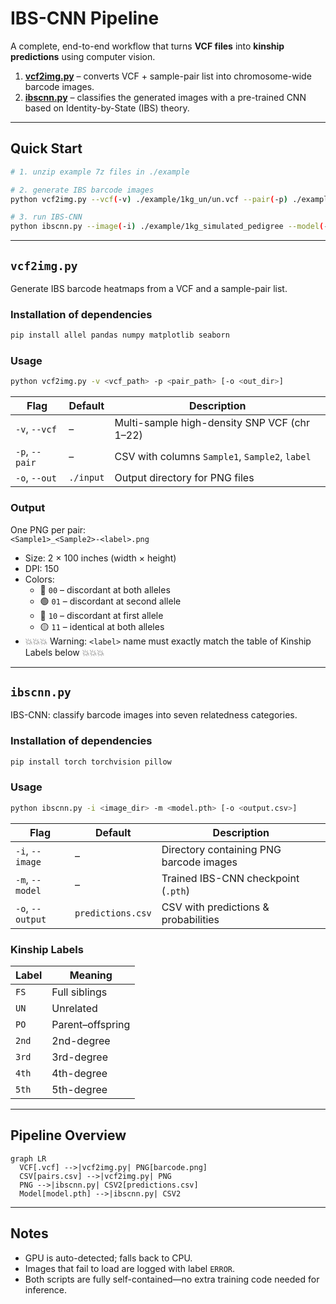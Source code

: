 # IBS-CNN Pipeline

A complete, end-to-end workflow that turns **VCF files** into **kinship predictions** using computer vision.

1. [**vcf2img.py**](#vcf2imgpy) – converts VCF + sample-pair list into chromosome-wide barcode images.  
2. [**ibscnn.py**](#ibscnnpy) – classifies the generated images with a pre-trained CNN based on Identity-by-State (IBS) theory.

---

## Quick Start

```bash
# 1. unzip example 7z files in ./example

# 2. generate IBS barcode images
python vcf2img.py --vcf(-v) ./example/1kg_un/un.vcf --pair(-p) ./example/1kg_un/un.csv --output(-o) demo_img

# 3. run IBS-CNN
python ibscnn.py --image(-i) ./example/1kg_simulated_pedigree --model(-m) ./model/128x512_LongBarcodeCNN.pth --output(-o) demo_pred
```

---

## <a id="vcf2imgpy"></a> `vcf2img.py`

Generate IBS barcode heatmaps from a VCF and a sample-pair list.

### Installation of dependencies

```bash
pip install allel pandas numpy matplotlib seaborn
```

### Usage

```bash
python vcf2img.py -v <vcf_path> -p <pair_path> [-o <out_dir>]
```

| Flag | Default | Description |
|------|---------|-------------|
| `-v`, `--vcf` | – | Multi-sample high-density SNP VCF (chr 1–22) |
| `-p`, `--pair` | – | CSV with columns `Sample1`, `Sample2`, `label` |
| `-o`, `--out` | `./input` | Output directory for PNG files |


### Output

One PNG per pair:  
`<Sample1>_<Sample2>-<label>.png`  
- Size: 2 × 100 inches (width × height)  
- DPI: 150  
- Colors:  
  - 🔴 `00` – discordant at both alleles  
  - 🟢 `01` – discordant at second allele  
  - 🔵 `10` – discordant at first allele  
  - 🟡 `11` – identical at both alleles  
- :boom::boom::boom: Warning: `<label>` name must exactly match the table of Kinship Labels below :boom::boom::boom:
---

## <a id="ibscnnpy"></a> `ibscnn.py`

IBS-CNN: classify barcode images into seven relatedness categories.

### Installation of dependencies

```bash
pip install torch torchvision pillow
```

### Usage

```bash
python ibscnn.py -i <image_dir> -m <model.pth> [-o <output.csv>]
```

| Flag | Default | Description |
|------|---------|-------------|
| `-i`, `--image` | – | Directory containing PNG barcode images |
| `-m`, `--model` | – | Trained IBS-CNN checkpoint (`.pth`) |
| `-o`, `--output` | `predictions.csv` | CSV with predictions & probabilities |

### Kinship Labels

| Label | Meaning |
|-------|---------|
| `FS`  | Full siblings |
| `UN`  | Unrelated |
| `PO`  | Parent–offspring |
| `2nd` | 2nd-degree |
| `3rd` | 3rd-degree |
| `4th` | 4th-degree |
| `5th` | 5th-degree |
---

## Pipeline Overview

```mermaid
graph LR
  VCF[.vcf] -->|vcf2img.py| PNG[barcode.png]
  CSV[pairs.csv] -->|vcf2img.py| PNG
  PNG -->|ibscnn.py| CSV2[predictions.csv]
  Model[model.pth] -->|ibscnn.py| CSV2
```

---

## Notes

- GPU is auto-detected; falls back to CPU.  
- Images that fail to load are logged with label `ERROR`.  
- Both scripts are fully self-contained—no extra training code needed for inference.
